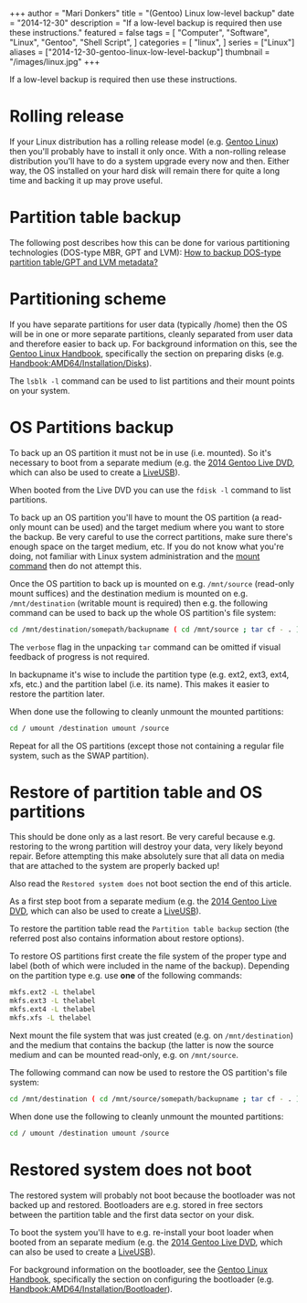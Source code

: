 +++
author = "Mari Donkers"
title = "(Gentoo) Linux low-level backup"
date = "2014-12-30"
description = "If a low-level backup is required then use these instructions."
featured = false
tags = [
    "Computer",
    "Software",
    "Linux",
    "Gentoo",
    "Shell Script",
]
categories = [
    "linux",
]
series = ["Linux"]
aliases = ["2014-12-30-gentoo-linux-low-level-backup"]
thumbnail = "/images/linux.jpg"
+++

If a low-level backup is required then use these instructions.
<!--more-->

# Rolling release

If your Linux distribution has a rolling release model (e.g. [Gentoo Linux](http://www.gentoo.org/)) then you'll probably have to install it only once. With a non-rolling release distribution you'll have to do a system upgrade every now and then. Either way, the OS installed on your hard disk will remain there for quite a long time and backing it up may prove useful.

# Partition table backup

The following post describes how this can be done for various partitioning technologies (DOS-type MBR, GPT and LVM): [How to backup DOS-type partition table/GPT and LVM metadata?](https://blog.sleeplessbeastie.eu/2012/05/14/how-to-backup-dos-type-partition-table-gpt-and-lvm-metadata/)

# Partitioning scheme

If you have separate partitions for user data (typically /home) then the OS will be in one or more separate partitions, cleanly separated from user data and therefore easier to back up. For background information on this, see the [Gentoo Linux Handbook](https://wiki.gentoo.org/wiki/Handbook:Main_Page), specifically the section on preparing disks (e.g. [Handbook:AMD64/Installation/Disks](https://wiki.gentoo.org/wiki/Handbook:AMD64/Installation/Disks)).

The `lsblk -l` command can be used to list partitions and their mount points on your system.

# OS Partitions backup

To back up an OS partition it must not be in use (i.e. mounted). So it's necessary to boot from a separate medium (e.g. the [2014 Gentoo Live DVD](http://www.gentoo.org/news/20140826-livedvd.xml), which can also be used to create a [LiveUSB](https://wiki.gentoo.org/wiki/LiveUSB/HOWTO)).

When booted from the Live DVD you can use the `fdisk -l` command to list partitions.

To back up an OS partition you'll have to mount the OS partition (a read-only mount can be used) and the target medium where you want to store the backup. Be very careful to use the correct partitions, make sure there's enough space on the target medium, etc. If you do not know what you're doing, not familiar with Linux system administration and the [mount command](http://wiki.gentoo.org/wiki/Mount) then do not attempt this.

Once the OS partition to back up is mounted on e.g. `/mnt/source` (read-only mount suffices) and the destination medium is mounted on e.g. `/mnt/destination` (writable mount is required) then e.g. the following command can be used to back up the whole OS partition's file system:

``` bash
cd /mnt/destination/somepath/backupname ( cd /mnt/source ; tar cf - . ) | tar xvf -
```

The `verbose` flag in the unpacking `tar` command can be omitted if visual feedback of progress is not required.

In backupname it's wise to include the partition type (e.g. ext2, ext3, ext4, xfs, etc.) and the partition label (i.e. its name). This makes it easier to restore the partition later.

When done use the following to cleanly unmount the mounted partitions:

``` bash
cd / umount /destination umount /source
```

Repeat for all the OS partitions (except those not containing a regular file system, such as the SWAP partition).

# Restore of partition table and OS partitions

This should be done only as a last resort. Be very careful because e.g. restoring to the wrong partition will destroy your data, very likely beyond repair. Before attempting this make absolutely sure that all data on media that are attached to the system are properly backed up!

Also read the `Restored system does` not boot section the end of this article.

As a first step boot from a separate medium (e.g. the [2014 Gentoo Live DVD](http://www.gentoo.org/news/20140826-livedvd.xml), which can also be used to create a [LiveUSB](https://wiki.gentoo.org/wiki/LiveUSB/HOWTO)).

To restore the partition table read the `Partition table backup` section (the referred post also contains information about restore options).

To restore OS partitions first create the file system of the proper type and label (both of which were included in the name of the backup). Depending on the partition type e.g. use **one** of the following commands:

``` bash
mkfs.ext2 -L thelabel
mkfs.ext3 -L thelabel
mkfs.ext4 -L thelabel
mkfs.xfs -L thelabel
```

Next mount the file system that was just created (e.g. on `/mnt/destination`) and the medium that contains the backup (the latter is now the source medium and can be mounted read-only, e.g. on `/mnt/source`.

The following command can now be used to restore the OS partition's file system:

``` bash
cd /mnt/destination ( cd /mnt/source/somepath/backupname ; tar cf - . ) | tar xvf -
```

When done use the following to cleanly unmount the mounted partitions:

``` bash
cd / umount /destination umount /source
```

# Restored system does not boot

The restored system will probably not boot because the bootloader was not backed up and restored. Bootloaders are e.g. stored in free sectors between the partition table and the first data sector on your disk.

To boot the system you'll have to e.g. re-install your boot loader when booted from an separate medium (e.g. the [2014 Gentoo Live DVD](http://www.gentoo.org/news/20140826-livedvd.xml), which can also be used to create a [LiveUSB](https://wiki.gentoo.org/wiki/LiveUSB/HOWTO)).

For background information on the bootloader, see the [Gentoo Linux Handbook](https://wiki.gentoo.org/wiki/Handbook:Main_Page), specifically the section on configuring the bootloader (e.g. [Handbook:AMD64/Installation/Bootloader](https://wiki.gentoo.org/wiki/Handbook:AMD64/Installation/Bootloader)).

